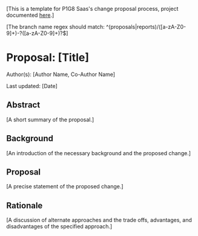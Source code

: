 [This is a template for P1G8 Saas's change proposal process, project documented [here](https://github.com/diplo-devops-p1-g8/entrega-final).]

[The branch name regex should match: ^(proposals|reports)\/([a-zA-Z0-9]+)-?([a-zA-Z0-9]+)?$]

# Proposal: [Title]

Author(s): [Author Name, Co-Author Name]

Last updated: [Date]

## Abstract

[A short summary of the proposal.]

## Background

[An introduction of the necessary background and the proposed change.]

## Proposal

[A precise statement of the proposed change.]

## Rationale

[A discussion of alternate approaches and the trade offs, advantages, and disadvantages of the specified approach.]

